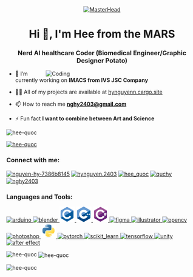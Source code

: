 <div align="center">
  <a href="https://hynguyenn.cargo.site">
    <img src="https://media0.giphy.com/media/v1.Y2lkPTc5MGI3NjExbDhlMDNkbzJlN3lubG84OHcybGF1Y216OXFzNDgwajB2ajlienExOSZlcD12MV9pbnRlcm5hbF9naWZfYnlfaWQmY3Q9Zw/8MNmcksbeT6dRGP6Ev/giphy.gif" alt="MasterHead">
  </a>
</div>

<h1 align="center">Hi 👋, I'm Hee from the MARS</h1>
<h3 align="center">Nerd AI healthcare Coder (Biomedical Engineer/Graphic Designer Potato)</h3>
<img align="right" alt="Coding" width="400" src="https://media1.giphy.com/media/v1.Y2lkPTc5MGI3NjExaWxyNnVieDdjeXB0bnZqc3VpazFhaDZ2M2N2aGJweWw5ZDFmdWRvdiZlcD12MV9pbnRlcm5hbF9naWZfYnlfaWQmY3Q9Zw/yLqhIS6YSREmH12tTi/giphy.webp">

- 🔭 I’m currently working on **IMACS from IVS JSC Company**

- 👨‍💻 All of my projects are available at [hynguyenn.cargo.site](hynguyenn.cargo.site)

- 📫 How to reach me **nghy2403@gmail.com**

- ⚡ Fun fact **I want to combine between Art and Science**


<p align="left"> <img src="https://komarev.com/ghpvc/?username=hee-quoc&label=Profile%20views&color=0e75b6&style=flat" alt="hee-quoc" /> </p>


<p align="left"> <a href="https://github.com/ryo-ma/github-profile-trophy"><img src="https://github-profile-trophy.vercel.app/?username=hee-quoc" alt="hee-quoc" /></a> </p>


<h3 align="left">Connect with me:</h3>
<p align="left">
<a href="https://linkedin.com/in/nguyen-hy-7386b8145" target="blank"><img align="center" src="https://raw.githubusercontent.com/rahuldkjain/github-profile-readme-generator/master/src/images/icons/Social/linked-in-alt.svg" alt="nguyen-hy-7386b8145" height="30" width="40" /></a>
<a href="https://fb.com/hynguyen.2403" target="blank"><img align="center" src="https://raw.githubusercontent.com/rahuldkjain/github-profile-readme-generator/master/src/images/icons/Social/facebook.svg" alt="hynguyen.2403" height="30" width="40" /></a>
<a href="https://instagram.com/hee_quoc" target="blank"><img align="center" src="https://raw.githubusercontent.com/rahuldkjain/github-profile-readme-generator/master/src/images/icons/Social/instagram.svg" alt="hee_quoc" height="30" width="40" /></a>
<a href="https://www.behance.net/quchy" target="blank"><img align="center" src="https://raw.githubusercontent.com/rahuldkjain/github-profile-readme-generator/master/src/images/icons/Social/behance.svg" alt="quchy" height="30" width="40" /></a>
<a href="https://www.hackerrank.com/nghy2403" target="blank"><img align="center" src="https://raw.githubusercontent.com/rahuldkjain/github-profile-readme-generator/master/src/images/icons/Social/hackerrank.svg" alt="nghy2403" height="30" width="40" /></a>
</p>

<h3 align="left">Languages and Tools:</h3>
<p align="left"> <a href="https://www.arduino.cc/" target="_blank" rel="noreferrer"> <img src="https://cdn.worldvectorlogo.com/logos/arduino-1.svg" alt="arduino" width="40" height="40"/> </a> <a href="https://www.blender.org/" target="_blank" rel="noreferrer"> <img src="https://download.blender.org/branding/community/blender_community_badge_white.svg" alt="blender" width="40" height="40"/> </a> <a href="https://www.cprogramming.com/" target="_blank" rel="noreferrer"> <img src="https://raw.githubusercontent.com/devicons/devicon/master/icons/c/c-original.svg" alt="c" width="40" height="40"/> </a> <a href="https://www.w3schools.com/cpp/" target="_blank" rel="noreferrer"> <img src="https://raw.githubusercontent.com/devicons/devicon/master/icons/cplusplus/cplusplus-original.svg" alt="cplusplus" width="40" height="40"/> </a> <a href="https://www.w3schools.com/cs/" target="_blank" rel="noreferrer"> <img src="https://raw.githubusercontent.com/devicons/devicon/master/icons/csharp/csharp-original.svg" alt="csharp" width="40" height="40"/> </a> <a href="https://www.figma.com/" target="_blank" rel="noreferrer"> <img src="https://www.vectorlogo.zone/logos/figma/figma-icon.svg" alt="figma" width="40" height="40"/> </a> <a href="https://www.adobe.com/in/products/illustrator.html" target="_blank" rel="noreferrer"> <img src="https://www.vectorlogo.zone/logos/adobe_illustrator/adobe_illustrator-icon.svg" alt="illustrator" width="40" height="40"/> </a> <a href="https://opencv.org/" target="_blank" rel="noreferrer"> <img src="https://www.vectorlogo.zone/logos/opencv/opencv-icon.svg" alt="opencv" width="40" height="40"/> </a> <a href="https://www.photoshop.com/en" target="_blank" rel="noreferrer"> <img src="https://upload.wikimedia.org/wikipedia/commons/thumb/a/af/Adobe_Photoshop_CC_icon.svg/768px-Adobe_Photoshop_CC_icon.svg.png" alt="photoshop" width="40" height="40"/> </a> <a href="https://www.python.org" target="_blank" rel="noreferrer"> <img src="https://raw.githubusercontent.com/devicons/devicon/master/icons/python/python-original.svg" alt="python" width="40" height="40"/> </a> <a href="https://pytorch.org/" target="_blank" rel="noreferrer"> <img src="https://www.vectorlogo.zone/logos/pytorch/pytorch-icon.svg" alt="pytorch" width="40" height="40"/> </a> <a href="https://scikit-learn.org/" target="_blank" rel="noreferrer"> <img src="https://upload.wikimedia.org/wikipedia/commons/0/05/Scikit_learn_logo_small.svg" alt="scikit_learn" width="40" height="40"/> </a> <a href="https://www.tensorflow.org" target="_blank" rel="noreferrer"> <img src="https://www.vectorlogo.zone/logos/tensorflow/tensorflow-icon.svg" alt="tensorflow" width="40" height="40"/> </a> <a href="https://unity.com/" target="_blank" rel="noreferrer"> <img src="https://cdn-icons-png.freepik.com/512/5969/5969346.png" alt="unity" width="40" height="40"/> </a> <a href="https://www.adobe.com/home" target="_blank" rel="noreferrer"> <img src="https://upload.wikimedia.org/wikipedia/commons/thumb/c/cb/Adobe_After_Effects_CC_icon.svg/768px-Adobe_After_Effects_CC_icon.svg.png" alt="after effect" width="40" height="40"/> </a> </p>

<p><img align="left" src="https://github-readme-stats.vercel.app/api/top-langs?username=hee-quoc&show_icons=true&locale=en&layout=compact" alt="hee-quoc" /></p>

<p>&nbsp;<img align="center" src="https://github-readme-stats.vercel.app/api?username=hee-quoc&show_icons=true&locale=en" alt="hee-quoc" /></p>

<p><img align="center" src="https://github-readme-streak-stats.herokuapp.com/?user=hee-quoc&" alt="hee-quoc" /></p>
